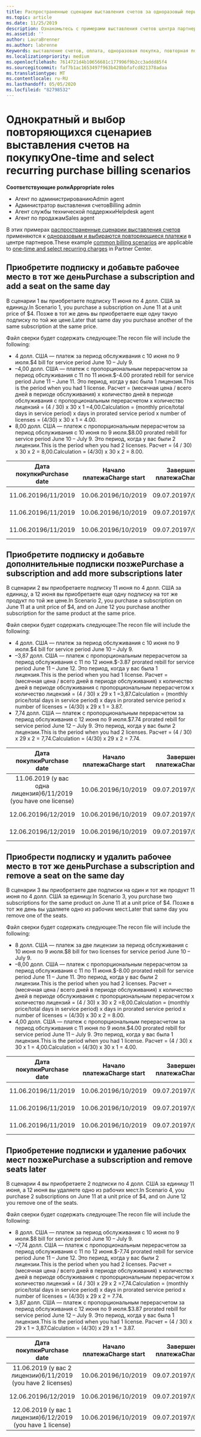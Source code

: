 ```yaml
---
title: Распространенные сценарии выставления счетов за одноразовый период и выбор повторяющихся покупок | Центр партнеров
ms.topic: article
ms.date: 11/25/2019
description: Ознакомьтесь с примерами выставления счетов центра партнеров за разовые и выберите повторяющиеся покупки. при покупке подписки, добавлении дополнительных подписок, добавлении или удалении рабочих мест.
ms.assetid: ''
author: LauraBrenner
ms.author: labrenne
Keywords: выставление счетов, оплата, одноразовая покупка, повторная покупка, подписки, рабочие места
ms.localizationpriority: medium
ms.openlocfilehash: 7614721d4b10656681c177996f9b2cc3addd85f4
ms.sourcegitcommit: faf7b1ac1653497f963b428bbfafcd821378adaa
ms.translationtype: MT
ms.contentlocale: ru-RU
ms.lasthandoff: 05/05/2020
ms.locfileid: "82798532"
---
```

# <a name="one-time-and-select-recurring-purchase-billing-scenarios"></a><span data-ttu-id="0aaff-104">Однократный и выбор повторяющихся сценариев выставления счетов на покупку</span><span class="sxs-lookup"><span data-stu-id="0aaff-104">One-time and select recurring purchase billing scenarios</span></span>

<span data-ttu-id="0aaff-105">**Соответствующие роли**</span><span class="sxs-lookup"><span data-stu-id="0aaff-105">**Appropriate roles**</span></span>

- <span data-ttu-id="0aaff-106">Агент по администрированию</span><span class="sxs-lookup"><span data-stu-id="0aaff-106">Admin agent</span></span>
- <span data-ttu-id="0aaff-107">Администратор выставления счетов</span><span class="sxs-lookup"><span data-stu-id="0aaff-107">Billing admin</span></span>
- <span data-ttu-id="0aaff-108">Агент службы технической поддержки</span><span class="sxs-lookup"><span data-stu-id="0aaff-108">Helpdesk agent</span></span>
- <span data-ttu-id="0aaff-109">Агент по продажам</span><span class="sxs-lookup"><span data-stu-id="0aaff-109">Sales agent</span></span>

<span data-ttu-id="0aaff-110">В этих примерах [распространенные сценарии выставления счетов](common-billing-scenarios.md) применяются к [одноразовым и выбираются повторяющиеся платежи](one-time-and-recurring-billing.md) в центре партнеров.</span><span class="sxs-lookup"><span data-stu-id="0aaff-110">These example [common billing scenarios](common-billing-scenarios.md) are applicable to [one-time and select recurring charges](one-time-and-recurring-billing.md) in Partner Center.</span></span>

## <a name="purchase-a-subscription-and-add-a-seat-on-the-same-day"></a><span data-ttu-id="0aaff-111">Приобретите подписку и добавьте рабочее место в тот же день</span><span class="sxs-lookup"><span data-stu-id="0aaff-111">Purchase a subscription and add a seat on the same day</span></span>

<span data-ttu-id="0aaff-112">В сценарии 1 вы приобретаете подписку 11 июня по 4 долл. США за единицу.</span><span class="sxs-lookup"><span data-stu-id="0aaff-112">In Scenario 1, you purchase a subscription on June 11 at a unit price of $4.</span></span> <span data-ttu-id="0aaff-113">Позже в тот же день вы приобретаете еще одну такую подписку по той же цене.</span><span class="sxs-lookup"><span data-stu-id="0aaff-113">Later that same day you purchase another of the same subscription at the same price.</span></span>

<span data-ttu-id="0aaff-114">Файл сверки будет содержать следующее:</span><span class="sxs-lookup"><span data-stu-id="0aaff-114">The recon file will include the following:</span></span>

- <span data-ttu-id="0aaff-115">4 долл. США — платеж за период обслуживания с 10 июня по 9 июля.</span><span class="sxs-lookup"><span data-stu-id="0aaff-115">$4 bill for service period June 10 – July 9.</span></span>
- <span data-ttu-id="0aaff-116">–4,00 долл. США — платеж с пропорциональным перерасчетом за период обслуживания с 11 по 11 июня.</span><span class="sxs-lookup"><span data-stu-id="0aaff-116">$-4.00 prorated rebill for service period June 11 – June 11.</span></span> <span data-ttu-id="0aaff-117">Это период, когда у вас была 1 лицензия.</span><span class="sxs-lookup"><span data-stu-id="0aaff-117">This is the period when you had 1 license.</span></span> <span data-ttu-id="0aaff-118">Расчет = (месячная цена / всего дней в периоде обслуживания) x количество дней в периоде обслуживания с пропорциональным перерасчетом x количество лицензий = (4 / 30) x 30 x 1 =4,00.</span><span class="sxs-lookup"><span data-stu-id="0aaff-118">Calculation = (monthly price/total days in service period) x days in prorated service period x number of licenses = (4/30) x 30 x 1 = 4.00.</span></span>
- <span data-ttu-id="0aaff-119">8,00 долл. США — платеж с пропорциональным перерасчетом за период обслуживания с 10 июня по 9 июля.</span><span class="sxs-lookup"><span data-stu-id="0aaff-119">$8.00 prorated rebill for service period June 10 – July 9.</span></span> <span data-ttu-id="0aaff-120">Это период, когда у вас были 2 лицензии.</span><span class="sxs-lookup"><span data-stu-id="0aaff-120">This is the period when you had 2 licenses.</span></span> <span data-ttu-id="0aaff-121">Расчет = (4 / 30) x 30 x 2 = 8,00.</span><span class="sxs-lookup"><span data-stu-id="0aaff-121">Calculation = (4/30) x 30 x 2 = 8.00.</span></span>

|<span data-ttu-id="0aaff-122">**Дата покупки**</span><span class="sxs-lookup"><span data-stu-id="0aaff-122">**Purchase date**</span></span>   |<span data-ttu-id="0aaff-123">**Начало платежа**</span><span class="sxs-lookup"><span data-stu-id="0aaff-123">**Charge start**</span></span> |<span data-ttu-id="0aaff-124">**Завершение платежа**</span><span class="sxs-lookup"><span data-stu-id="0aaff-124">**Charge end**</span></span>  |<span data-ttu-id="0aaff-125">**Цена за единицу**</span><span class="sxs-lookup"><span data-stu-id="0aaff-125">**Unit price**</span></span>  |<span data-ttu-id="0aaff-126">**Склад**</span><span class="sxs-lookup"><span data-stu-id="0aaff-126">**Quantity**</span></span>  |<span data-ttu-id="0aaff-127">**Сумма**</span><span class="sxs-lookup"><span data-stu-id="0aaff-127">**Amount**</span></span> |<span data-ttu-id="0aaff-128">**Charge Type** (Тип платежей)</span><span class="sxs-lookup"><span data-stu-id="0aaff-128">**Charge type**</span></span> |
|:------:|:------:|:------:|:------:|:------:|:------:|:-----:|
|<span data-ttu-id="0aaff-129">11.06.2019</span><span class="sxs-lookup"><span data-stu-id="0aaff-129">6/11/2019</span></span>      |<span data-ttu-id="0aaff-130">10.06.2019</span><span class="sxs-lookup"><span data-stu-id="0aaff-130">6/10/2019</span></span>   |<span data-ttu-id="0aaff-131">09.07.2019</span><span class="sxs-lookup"><span data-stu-id="0aaff-131">7/09/2019</span></span>         |<span data-ttu-id="0aaff-132">4 долл. США</span><span class="sxs-lookup"><span data-stu-id="0aaff-132">$4</span></span>                |<span data-ttu-id="0aaff-133">1</span><span class="sxs-lookup"><span data-stu-id="0aaff-133">1</span></span>                 |<span data-ttu-id="0aaff-134">4 долл. США</span><span class="sxs-lookup"><span data-stu-id="0aaff-134">$4</span></span>            |<span data-ttu-id="0aaff-135">Создать</span><span class="sxs-lookup"><span data-stu-id="0aaff-135">New</span></span>         |
|<span data-ttu-id="0aaff-136">11.06.2019</span><span class="sxs-lookup"><span data-stu-id="0aaff-136">6/11/2019</span></span>     | <span data-ttu-id="0aaff-137">10.06.2019</span><span class="sxs-lookup"><span data-stu-id="0aaff-137">6/10/2019</span></span>    |<span data-ttu-id="0aaff-138">09.07.2019</span><span class="sxs-lookup"><span data-stu-id="0aaff-138">7/09/2019</span></span>        |<span data-ttu-id="0aaff-139">4 долл. США</span><span class="sxs-lookup"><span data-stu-id="0aaff-139">$4</span></span>        |<span data-ttu-id="0aaff-140">1</span><span class="sxs-lookup"><span data-stu-id="0aaff-140">1</span></span>        | <span data-ttu-id="0aaff-141">–4 долл. США</span><span class="sxs-lookup"><span data-stu-id="0aaff-141">-$4</span></span>       |<span data-ttu-id="0aaff-142">addQuantity</span><span class="sxs-lookup"><span data-stu-id="0aaff-142">addQuantity</span></span>           |
|<span data-ttu-id="0aaff-143">11.06.2019</span><span class="sxs-lookup"><span data-stu-id="0aaff-143">6/11/2019</span></span>     | <span data-ttu-id="0aaff-144">10.06.2019</span><span class="sxs-lookup"><span data-stu-id="0aaff-144">6/10/2019</span></span>    |<span data-ttu-id="0aaff-145">09.07.2019</span><span class="sxs-lookup"><span data-stu-id="0aaff-145">7/09/2019</span></span>        |<span data-ttu-id="0aaff-146">4 долл. США</span><span class="sxs-lookup"><span data-stu-id="0aaff-146">$4</span></span>        | <span data-ttu-id="0aaff-147">2</span><span class="sxs-lookup"><span data-stu-id="0aaff-147">2</span></span>      |<span data-ttu-id="0aaff-148">8 долл. США</span><span class="sxs-lookup"><span data-stu-id="0aaff-148">$8</span></span>         |<span data-ttu-id="0aaff-149">addQuantity</span><span class="sxs-lookup"><span data-stu-id="0aaff-149">addQuantity</span></span>           |

## <a name="purchase-a-subscription-and-add-more-subscriptions-later"></a><span data-ttu-id="0aaff-150">Приобретите подписку и добавьте дополнительные подписки позже</span><span class="sxs-lookup"><span data-stu-id="0aaff-150">Purchase a subscription and add more subscriptions later</span></span>

<span data-ttu-id="0aaff-151">В сценарии 2 вы приобретаете подписку 11 июня по 4 долл. США за единицу, а 12 июня вы приобретаете еще одну подписку на тот же продукт по той же цене.</span><span class="sxs-lookup"><span data-stu-id="0aaff-151">In Scenario 2, you purchase a subscription on June 11 at a unit price of $4, and on June 12 you purchase another subscription for the same product at the same price.</span></span>

<span data-ttu-id="0aaff-152">Файл сверки будет содержать следующее:</span><span class="sxs-lookup"><span data-stu-id="0aaff-152">The recon file will include the following:</span></span>

- <span data-ttu-id="0aaff-153">4 долл. США — платеж за период обслуживания с 10 июня по 9 июля.</span><span class="sxs-lookup"><span data-stu-id="0aaff-153">$4 bill for service period June 10 – July 9.</span></span>
- <span data-ttu-id="0aaff-154">–3,87 долл. США — платеж с пропорциональным перерасчетом за период обслуживания с 11 по 12 июня.</span><span class="sxs-lookup"><span data-stu-id="0aaff-154">$-3.87 prorated rebill for service period June 11 – June 12.</span></span> <span data-ttu-id="0aaff-155">Это период, когда у вас была 1 лицензия.</span><span class="sxs-lookup"><span data-stu-id="0aaff-155">This is the period when you had 1 license.</span></span> <span data-ttu-id="0aaff-156">Расчет = (месячная цена / всего дней в периоде обслуживания) x количество дней в периоде обслуживания с пропорциональным перерасчетом x количество лицензий = (4 / 30) x 29 x 1 =3,87.</span><span class="sxs-lookup"><span data-stu-id="0aaff-156">Calculation = (monthly price/total days in service period) x days in prorated service period x number of licenses = (4/30) x 29 x 1 = 3.87.</span></span>
- <span data-ttu-id="0aaff-157">7,74 долл. США — платеж с пропорциональным перерасчетом за период обслуживания с 12 июня по 9 июля.</span><span class="sxs-lookup"><span data-stu-id="0aaff-157">$7.74 prorated rebill for service period June 12 – July 9.</span></span> <span data-ttu-id="0aaff-158">Это период, когда у вас были 2 лицензии.</span><span class="sxs-lookup"><span data-stu-id="0aaff-158">This is the period when you had 2 licenses.</span></span> <span data-ttu-id="0aaff-159">Расчет = (4 / 30) x 29 x 2 = 7,74.</span><span class="sxs-lookup"><span data-stu-id="0aaff-159">Calculation = (4/30) x 29 x 2 = 7.74.</span></span>

|<span data-ttu-id="0aaff-160">**Дата покупки**</span><span class="sxs-lookup"><span data-stu-id="0aaff-160">**Purchase date**</span></span>   |<span data-ttu-id="0aaff-161">**Начало платежа**</span><span class="sxs-lookup"><span data-stu-id="0aaff-161">**Charge start**</span></span> |<span data-ttu-id="0aaff-162">**Завершение платежа**</span><span class="sxs-lookup"><span data-stu-id="0aaff-162">**Charge end**</span></span>  |<span data-ttu-id="0aaff-163">**Цена за единицу**</span><span class="sxs-lookup"><span data-stu-id="0aaff-163">**Unit price**</span></span>  |<span data-ttu-id="0aaff-164">**Склад**</span><span class="sxs-lookup"><span data-stu-id="0aaff-164">**Quantity**</span></span>  |<span data-ttu-id="0aaff-165">**Сумма**</span><span class="sxs-lookup"><span data-stu-id="0aaff-165">**Amount**</span></span> |<span data-ttu-id="0aaff-166">**Charge Type** (Тип платежей)</span><span class="sxs-lookup"><span data-stu-id="0aaff-166">**Charge type**</span></span> |
|:------:|:------:|:------:|:------:|:------:|:------:|:-----:|
|<span data-ttu-id="0aaff-167">11.06.2019 (у вас одна лицензия)</span><span class="sxs-lookup"><span data-stu-id="0aaff-167">6/11/2019 (you have one license)</span></span>     |<span data-ttu-id="0aaff-168">10.06.2019</span><span class="sxs-lookup"><span data-stu-id="0aaff-168">6/10/2019</span></span>   |<span data-ttu-id="0aaff-169">09.07.2019</span><span class="sxs-lookup"><span data-stu-id="0aaff-169">7/09/2019</span></span>         |<span data-ttu-id="0aaff-170">4 долл. США</span><span class="sxs-lookup"><span data-stu-id="0aaff-170">$4</span></span>         |<span data-ttu-id="0aaff-171">1</span><span class="sxs-lookup"><span data-stu-id="0aaff-171">1</span></span>        |<span data-ttu-id="0aaff-172">4 долл. США</span><span class="sxs-lookup"><span data-stu-id="0aaff-172">$4</span></span>            |<span data-ttu-id="0aaff-173">Создать</span><span class="sxs-lookup"><span data-stu-id="0aaff-173">New</span></span>         |
|<span data-ttu-id="0aaff-174">12.06.2019</span><span class="sxs-lookup"><span data-stu-id="0aaff-174">6/12/2019</span></span>     | <span data-ttu-id="0aaff-175">10.06.2019</span><span class="sxs-lookup"><span data-stu-id="0aaff-175">6/10/2019</span></span>    |<span data-ttu-id="0aaff-176">09.07.2019</span><span class="sxs-lookup"><span data-stu-id="0aaff-176">7/09/2019</span></span>        |<span data-ttu-id="0aaff-177">4 долл. США</span><span class="sxs-lookup"><span data-stu-id="0aaff-177">$4</span></span>        |<span data-ttu-id="0aaff-178">1</span><span class="sxs-lookup"><span data-stu-id="0aaff-178">1</span></span>        | <span data-ttu-id="0aaff-179">–3,87 долл. США</span><span class="sxs-lookup"><span data-stu-id="0aaff-179">-$3.87</span></span>       |<span data-ttu-id="0aaff-180">addQuantity</span><span class="sxs-lookup"><span data-stu-id="0aaff-180">addQuantity</span></span>           |
|<span data-ttu-id="0aaff-181">12.06.2019</span><span class="sxs-lookup"><span data-stu-id="0aaff-181">6/12/2019</span></span>     | <span data-ttu-id="0aaff-182">10.06.2019</span><span class="sxs-lookup"><span data-stu-id="0aaff-182">6/10/2019</span></span>    |<span data-ttu-id="0aaff-183">09.07.2019</span><span class="sxs-lookup"><span data-stu-id="0aaff-183">7/09/2019</span></span>        |<span data-ttu-id="0aaff-184">4 долл. США</span><span class="sxs-lookup"><span data-stu-id="0aaff-184">$4</span></span>        | <span data-ttu-id="0aaff-185">2</span><span class="sxs-lookup"><span data-stu-id="0aaff-185">2</span></span>      |<span data-ttu-id="0aaff-186">7,74 долл. США</span><span class="sxs-lookup"><span data-stu-id="0aaff-186">$7.74</span></span>       |<span data-ttu-id="0aaff-187">addQuantity</span><span class="sxs-lookup"><span data-stu-id="0aaff-187">addQuantity</span></span>           |

## <a name="purchase-a-subscription-and-remove-a-seat-on-the-same-day"></a><span data-ttu-id="0aaff-188">Приобрести подписку и удалить рабочее место в тот же день</span><span class="sxs-lookup"><span data-stu-id="0aaff-188">Purchase a subscription and remove a seat on the same day</span></span>

<span data-ttu-id="0aaff-189">В сценарии 3 вы приобретаете две подписки на один и тот же продукт 11 июня по 4 долл. США за единицу.</span><span class="sxs-lookup"><span data-stu-id="0aaff-189">In Scenario 3, you purchase two subscriptions for the same product on June 11 at a unit price of $4.</span></span> <span data-ttu-id="0aaff-190">Позже в тот же день вы удаляете одно из рабочих мест.</span><span class="sxs-lookup"><span data-stu-id="0aaff-190">Later that same day you remove one of the seats.</span></span>  

<span data-ttu-id="0aaff-191">Файл сверки будет содержать следующее:</span><span class="sxs-lookup"><span data-stu-id="0aaff-191">The recon file will include the following:</span></span>

- <span data-ttu-id="0aaff-192">8 долл. США — платеж за две лицензии за период обслуживания с 10 июня по 9 июля.</span><span class="sxs-lookup"><span data-stu-id="0aaff-192">$8 bill for two licenses for service period June 10 – July 9.</span></span>
- <span data-ttu-id="0aaff-193">–8,00 долл. США — платеж с пропорциональным перерасчетом за период обслуживания с 11 по 11 июня.</span><span class="sxs-lookup"><span data-stu-id="0aaff-193">$-8.00 prorated rebill for service period June 11 – June 11.</span></span> <span data-ttu-id="0aaff-194">Это период, когда у вас были 2 лицензии.</span><span class="sxs-lookup"><span data-stu-id="0aaff-194">This is the period when you had 2 licenses.</span></span> <span data-ttu-id="0aaff-195">Расчет = (месячная цена / всего дней в периоде обслуживания) x количество дней в периоде обслуживания с пропорциональным перерасчетом x количество лицензий = (4 / 30) x 30 x 2 =8,00.</span><span class="sxs-lookup"><span data-stu-id="0aaff-195">Calculation = (monthly price/total days in service period) x days in prorated service period x number of licenses = (4/30) x 30 x 2 = 8.00.</span></span>
- <span data-ttu-id="0aaff-196">4,00 долл. США — платеж с пропорциональным перерасчетом за период обслуживания с 11 июня по 9 июля.</span><span class="sxs-lookup"><span data-stu-id="0aaff-196">$4.00 prorated rebill for service period June 11 – July 9.</span></span> <span data-ttu-id="0aaff-197">Это период, когда у вас была 1 лицензия.</span><span class="sxs-lookup"><span data-stu-id="0aaff-197">This is the period when you had 1 license.</span></span> <span data-ttu-id="0aaff-198">Расчет = (4 / 30) x 30 x 1 = 4,00.</span><span class="sxs-lookup"><span data-stu-id="0aaff-198">Calculation = (4/30) x 30 x 1 = 4.00.</span></span>

|<span data-ttu-id="0aaff-199">**Дата покупки**</span><span class="sxs-lookup"><span data-stu-id="0aaff-199">**Purchase date**</span></span>   |<span data-ttu-id="0aaff-200">**Начало платежа**</span><span class="sxs-lookup"><span data-stu-id="0aaff-200">**Charge start**</span></span> |<span data-ttu-id="0aaff-201">**Завершение платежа**</span><span class="sxs-lookup"><span data-stu-id="0aaff-201">**Charge end**</span></span>  |<span data-ttu-id="0aaff-202">**Цена за единицу**</span><span class="sxs-lookup"><span data-stu-id="0aaff-202">**Unit price**</span></span>  |<span data-ttu-id="0aaff-203">**Склад**</span><span class="sxs-lookup"><span data-stu-id="0aaff-203">**Quantity**</span></span>  |<span data-ttu-id="0aaff-204">**Сумма**</span><span class="sxs-lookup"><span data-stu-id="0aaff-204">**Amount**</span></span> |<span data-ttu-id="0aaff-205">**Charge Type** (Тип платежей)</span><span class="sxs-lookup"><span data-stu-id="0aaff-205">**Charge type**</span></span> |
|:------:|:------:|:------:|:------:|:------:|:------:|:-----:|
|<span data-ttu-id="0aaff-206">11.06.2019</span><span class="sxs-lookup"><span data-stu-id="0aaff-206">6/11/2019</span></span>      |<span data-ttu-id="0aaff-207">10.06.2019</span><span class="sxs-lookup"><span data-stu-id="0aaff-207">6/10/2019</span></span>   |<span data-ttu-id="0aaff-208">09.07.2019</span><span class="sxs-lookup"><span data-stu-id="0aaff-208">7/09/2019</span></span>         |<span data-ttu-id="0aaff-209">4 долл. США</span><span class="sxs-lookup"><span data-stu-id="0aaff-209">$4</span></span>                |<span data-ttu-id="0aaff-210">2</span><span class="sxs-lookup"><span data-stu-id="0aaff-210">2</span></span>                 |<span data-ttu-id="0aaff-211">8 долл. США</span><span class="sxs-lookup"><span data-stu-id="0aaff-211">$8</span></span>            |<span data-ttu-id="0aaff-212">Создать</span><span class="sxs-lookup"><span data-stu-id="0aaff-212">New</span></span>         |
|<span data-ttu-id="0aaff-213">11.06.2019</span><span class="sxs-lookup"><span data-stu-id="0aaff-213">6/11/2019</span></span>     | <span data-ttu-id="0aaff-214">10.06.2019</span><span class="sxs-lookup"><span data-stu-id="0aaff-214">6/10/2019</span></span>    |<span data-ttu-id="0aaff-215">09.07.2019</span><span class="sxs-lookup"><span data-stu-id="0aaff-215">7/09/2019</span></span>        |<span data-ttu-id="0aaff-216">4 долл. США</span><span class="sxs-lookup"><span data-stu-id="0aaff-216">$4</span></span>        |<span data-ttu-id="0aaff-217">2</span><span class="sxs-lookup"><span data-stu-id="0aaff-217">2</span></span>        | <span data-ttu-id="0aaff-218">-8 долл. США</span><span class="sxs-lookup"><span data-stu-id="0aaff-218">-$8</span></span>       |<span data-ttu-id="0aaff-219">removeQuantity</span><span class="sxs-lookup"><span data-stu-id="0aaff-219">removeQuantity</span></span>           |
|<span data-ttu-id="0aaff-220">11.06.2019</span><span class="sxs-lookup"><span data-stu-id="0aaff-220">6/11/2019</span></span>     | <span data-ttu-id="0aaff-221">10.06.2019</span><span class="sxs-lookup"><span data-stu-id="0aaff-221">6/10/2019</span></span>    |<span data-ttu-id="0aaff-222">09.07.2019</span><span class="sxs-lookup"><span data-stu-id="0aaff-222">7/09/2019</span></span>        |<span data-ttu-id="0aaff-223">4 долл. США</span><span class="sxs-lookup"><span data-stu-id="0aaff-223">$4</span></span>        | <span data-ttu-id="0aaff-224">1</span><span class="sxs-lookup"><span data-stu-id="0aaff-224">1</span></span>      |<span data-ttu-id="0aaff-225">4 долл. США</span><span class="sxs-lookup"><span data-stu-id="0aaff-225">$4</span></span>         |<span data-ttu-id="0aaff-226">removeQuantity</span><span class="sxs-lookup"><span data-stu-id="0aaff-226">removeQuantity</span></span>           |

## <a name="purchase-a-subscription-and-remove-seats-later"></a><span data-ttu-id="0aaff-227">Приобретение подписки и удаление рабочих мест позже</span><span class="sxs-lookup"><span data-stu-id="0aaff-227">Purchase a subscription and remove seats later</span></span>

<span data-ttu-id="0aaff-228">В сценарии 4 вы приобретаете 2 подписки по 4 долл. США за единицу 11 июня, а 12 июня вы удаляете одно из рабочих мест.</span><span class="sxs-lookup"><span data-stu-id="0aaff-228">In Scenario 4, you purchase 2 subscriptions on June 11 at a unit price of $4, and on June 12 you remove one of the seats.</span></span>

<span data-ttu-id="0aaff-229">Файл сверки будет содержать следующее:</span><span class="sxs-lookup"><span data-stu-id="0aaff-229">The recon file will include the following:</span></span>

- <span data-ttu-id="0aaff-230">8 долл. США — платеж за период обслуживания с 10 июня по 9 июля.</span><span class="sxs-lookup"><span data-stu-id="0aaff-230">$8 bill for service period June 10 – July 9.</span></span>
- <span data-ttu-id="0aaff-231">–7,74 долл. США — платеж с пропорциональным перерасчетом за период обслуживания с 11 по 12 июня.</span><span class="sxs-lookup"><span data-stu-id="0aaff-231">$-7.74 prorated rebill for service period June 11 – June 12.</span></span> <span data-ttu-id="0aaff-232">Это период, когда у вас были 2 лицензии.</span><span class="sxs-lookup"><span data-stu-id="0aaff-232">This is the period when you had 2 licenses.</span></span> <span data-ttu-id="0aaff-233">Расчет = (месячная цена / всего дней в периоде обслуживания) x количество дней в периоде обслуживания с пропорциональным перерасчетом x количество лицензий = (4 / 30) x 29 x 2 =7,74.</span><span class="sxs-lookup"><span data-stu-id="0aaff-233">Calculation = (monthly price/total days in service period) x days in prorated service period x number of licenses = (4/30) x 29 x 2 = 7.74.</span></span>
- <span data-ttu-id="0aaff-234">3,87 долл. США — платеж с пропорциональным перерасчетом за период обслуживания с 12 июня по 9 июля.</span><span class="sxs-lookup"><span data-stu-id="0aaff-234">$3.87 prorated rebill for service period June 12 – July 9.</span></span> <span data-ttu-id="0aaff-235">Это период, когда у вас была 1 лицензия.</span><span class="sxs-lookup"><span data-stu-id="0aaff-235">This is the period when you had 1 license.</span></span> <span data-ttu-id="0aaff-236">Расчет = (4 / 30) x 29 x 1 = 3,87.</span><span class="sxs-lookup"><span data-stu-id="0aaff-236">Calculation = (4/30) x 29 x 1 = 3.87.</span></span>

|<span data-ttu-id="0aaff-237">**Дата покупки**</span><span class="sxs-lookup"><span data-stu-id="0aaff-237">**Purchase date**</span></span>   |<span data-ttu-id="0aaff-238">**Начало платежа**</span><span class="sxs-lookup"><span data-stu-id="0aaff-238">**Charge start**</span></span> |<span data-ttu-id="0aaff-239">**Завершение платежа**</span><span class="sxs-lookup"><span data-stu-id="0aaff-239">**Charge end**</span></span>  |<span data-ttu-id="0aaff-240">**Цена за единицу**</span><span class="sxs-lookup"><span data-stu-id="0aaff-240">**Unit price**</span></span>  |<span data-ttu-id="0aaff-241">**Склад**</span><span class="sxs-lookup"><span data-stu-id="0aaff-241">**Quantity**</span></span>  |<span data-ttu-id="0aaff-242">**Сумма**</span><span class="sxs-lookup"><span data-stu-id="0aaff-242">**Amount**</span></span> |<span data-ttu-id="0aaff-243">**Charge Type** (Тип платежей)</span><span class="sxs-lookup"><span data-stu-id="0aaff-243">**Charge type**</span></span> |
|:------:|:------:|:------:|:------:|:------:|:------:|:-----:|
|<span data-ttu-id="0aaff-244">11.06.2019 (у вас 2 лицензии)</span><span class="sxs-lookup"><span data-stu-id="0aaff-244">6/11/2019 (you have 2 licenses)</span></span>     |<span data-ttu-id="0aaff-245">10.06.2019</span><span class="sxs-lookup"><span data-stu-id="0aaff-245">6/10/2019</span></span>   |<span data-ttu-id="0aaff-246">09.07.2019</span><span class="sxs-lookup"><span data-stu-id="0aaff-246">7/09/2019</span></span>         |<span data-ttu-id="0aaff-247">4 долл. США</span><span class="sxs-lookup"><span data-stu-id="0aaff-247">$4</span></span>         |<span data-ttu-id="0aaff-248">2</span><span class="sxs-lookup"><span data-stu-id="0aaff-248">2</span></span>        |<span data-ttu-id="0aaff-249">8 долл. США</span><span class="sxs-lookup"><span data-stu-id="0aaff-249">$8</span></span>       |<span data-ttu-id="0aaff-250">Создать</span><span class="sxs-lookup"><span data-stu-id="0aaff-250">New</span></span>       |
|<span data-ttu-id="0aaff-251">12.06.2019</span><span class="sxs-lookup"><span data-stu-id="0aaff-251">6/12/2019</span></span>     | <span data-ttu-id="0aaff-252">10.06.2019</span><span class="sxs-lookup"><span data-stu-id="0aaff-252">6/10/2019</span></span>    |<span data-ttu-id="0aaff-253">09.07.2019</span><span class="sxs-lookup"><span data-stu-id="0aaff-253">7/09/2019</span></span>        |<span data-ttu-id="0aaff-254">4 долл. США</span><span class="sxs-lookup"><span data-stu-id="0aaff-254">$4</span></span>        |<span data-ttu-id="0aaff-255">2</span><span class="sxs-lookup"><span data-stu-id="0aaff-255">2</span></span>        | <span data-ttu-id="0aaff-256">–7,74 долл. США</span><span class="sxs-lookup"><span data-stu-id="0aaff-256">-$7.74</span></span>       |<span data-ttu-id="0aaff-257">removeQuantity</span><span class="sxs-lookup"><span data-stu-id="0aaff-257">removeQuantity</span></span>           |
|<span data-ttu-id="0aaff-258">12.06.2019 (у вас 1 лицензия)</span><span class="sxs-lookup"><span data-stu-id="0aaff-258">6/12/2019 (you have 1 license)</span></span>    | <span data-ttu-id="0aaff-259">10.06.2019</span><span class="sxs-lookup"><span data-stu-id="0aaff-259">6/10/2019</span></span>    |<span data-ttu-id="0aaff-260">09.07.2019</span><span class="sxs-lookup"><span data-stu-id="0aaff-260">7/09/2019</span></span>   |<span data-ttu-id="0aaff-261">4 долл. США</span><span class="sxs-lookup"><span data-stu-id="0aaff-261">$4</span></span>    |<span data-ttu-id="0aaff-262">1</span><span class="sxs-lookup"><span data-stu-id="0aaff-262">1</span></span>      |<span data-ttu-id="0aaff-263">3,87 долл. США</span><span class="sxs-lookup"><span data-stu-id="0aaff-263">$3.87</span></span>    |<span data-ttu-id="0aaff-264">removeQuantity</span><span class="sxs-lookup"><span data-stu-id="0aaff-264">removeQuantity</span></span> |
